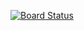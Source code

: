 [![Board Status](https://dev.azure.com/nourdinebouya/c70baf5f-38a9-4100-8369-9de0db2269b2/94f2a5be-9a72-445c-8fa7-e57d6ef422f7/_apis/work/boardbadge/bdc0b228-0e5f-4d65-871d-88e676d249dd?columnOptions=1)](https://dev.azure.com/nourdinebouya/c70baf5f-38a9-4100-8369-9de0db2269b2/_boards/board/t/94f2a5be-9a72-445c-8fa7-e57d6ef422f7/Issues/)
